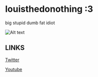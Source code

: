 # louisthedonothing :3

big stupid dumb fat idiot


![Alt text](https://dsm01pap007files.storage.live.com/y4mnluF_JA4VHzrHXRYI_vGewNRmKh4PyIZdyFmgvFSUymZTs5d5WavriL7gtxBvAPSo9y23iftznuyy5SHLXaQTFV__WQvi76URD7oM5_VYJKiiqxk9IGSzmR-xjtWmuiU1Rohm8dpXBijvSbaHPTZobiw-nF2hn-2NzTuSAJVfFEXpuI1MR-bEaLl2bhoJiB-bZQBiOevW6RnvJGft6gmqA?encodeFailures=1&width=1445&height=813)


## LINKS

[Twitter](https://twitter.com/louisthedonoth1)

[Youtube](youtube.com/channels/louisthedonothing69)

